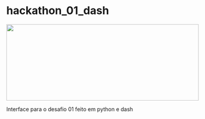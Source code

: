 # hackathon_01_dash
<img src="https://datascibr.notion.site/image/https%3A%2F%2Fs3-us-west-2.amazonaws.com%2Fsecure.notion-static.com%2F1e2981f8-e996-4b65-bc32-dd43c6c13d0d%2Fhackathon1.png?table=block&id=69f5ee7f-c32d-49cb-b2b8-fa475342c579&spaceId=b0ad94d1-b13d-42e8-93ff-04ffcc74dc68&width=2000&userId=&cache=v2" style="height: 200px; width: 100%" />

Interface para o desafio 01 feito em python e dash
